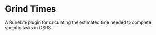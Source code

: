 # Grind Times
A RuneLite plugin for calculating the estimated time needed to complete specific tasks in OSRS.